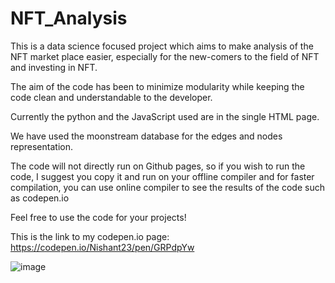 # NFT_Analysis

This is a data science focused project which aims to make analysis of the NFT market place easier, especially for
the new-comers to the field of NFT and investing in NFT.

The aim of the code has been to minimize modularity while keeping the code clean and understandable to the developer.

Currently the python and the JavaScript used are in the single HTML page.

We have used the moonstream database for the edges and nodes representation.

The code will not directly run on Github pages, so if you wish to run the code, I suggest you copy it and run on your
offline compiler and for faster compilation, you can use online compiler to see the results of the code such as codepen.io

Feel free to use the code for your projects!

This is the link to my codepen.io page:  https://codepen.io/Nishant23/pen/GRPdpYw


![image](https://github.com/23Nishant/NFT_Analysis/assets/108018788/8ac4b3d4-ab3f-4eb1-8b04-d84fc1129c01)
